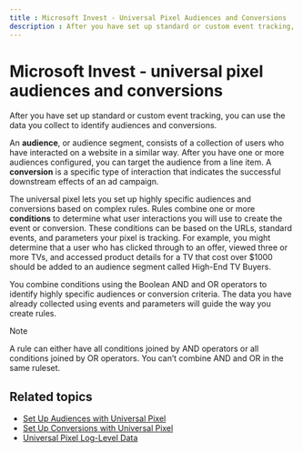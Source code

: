 ```yaml
---
title : Microsoft Invest - Universal Pixel Audiences and Conversions
description : After you have set up standard or custom event tracking, learn how you can use the data you collect to identify audiences and conversions.
---
```



#  Microsoft Invest - universal pixel audiences and conversions

After you have set up standard or custom event tracking, you can use the
data you collect to identify audiences and conversions.

An **audience**, or audience segment, consists of a collection of users
who have interacted on a website in a similar way. After you have one or
more audiences configured, you can target the audience from a line item.
A **conversion** is a specific type of interaction that indicates the
successful downstream effects of an ad campaign.

The universal pixel lets you set up highly specific audiences and
conversions based on complex rules. Rules combine one or more
**conditions** to determine what user interactions you will use to
create the event or conversion. These conditions can be based on the
URLs, standard events, and parameters your pixel is tracking. For
example, you might determine that a user who has clicked through to an
offer, viewed three or more TVs, and accessed product details for a TV
that cost over $1000 should be added to an audience segment called
High-End TV Buyers.

You combine conditions using the Boolean AND and OR operators to
identify highly specific audiences or conversion criteria. The data you
have already collected using events and parameters will guide the way
you create rules.

> [!NOTE]
> A rule can either have all conditions joined by AND operators or all conditions joined by OR operators. You can’t combine AND and OR in the same ruleset.

## Related topics

- [Set Up Audiences with Universal Pixel](set-up-audiences-with-universal-pixel.md)
- [Set Up Conversions with Universal Pixel](set-up-conversions-with-universal-pixel.md)
- [Universal Pixel Log-Level Data](../log-level-data/universal-pixel-feed.md)
